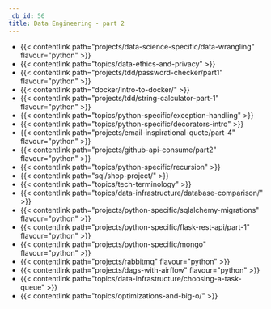 ```yaml
---
_db_id: 56
title: Data Engineering - part 2
---
```


- {{< contentlink path="projects/data-science-specific/data-wrangling" flavour="python" >}}
- {{< contentlink path="topics/data-ethics-and-privacy" >}}
- {{< contentlink path="projects/tdd/password-checker/part1" flavour="python" >}}
- {{< contentlink path="docker/intro-to-docker/" >}}
- {{< contentlink path="projects/tdd/string-calculator-part-1" flavour="python" >}}
- {{< contentlink path="topics/python-specific/exception-handling" >}}
- {{< contentlink path="topics/python-specific/decorators-intro" >}}
- {{< contentlink path="projects/email-inspirational-quote/part-4" flavour="python" >}}
- {{< contentlink path="projects/github-api-consume/part2" flavour="python" >}}
- {{< contentlink path="topics/python-specific/recursion" >}}
- {{< contentlink path="sql/shop-project/" >}}
- {{< contentlink path="topics/tech-terminology" >}}
- {{< contentlink path="topics/data-infrastructure/database-comparison/" >}}
- {{< contentlink path="projects/python-specific/sqlalchemy-migrations" flavour="python" >}}
- {{< contentlink path="projects/python-specific/flask-rest-api/part-1" flavour="python" >}}
- {{< contentlink path="projects/python-specific/mongo" flavour="python" >}}
- {{< contentlink path="projects/rabbitmq" flavour="python" >}}
- {{< contentlink path="projects/dags-with-airflow" flavour="python" >}}
- {{< contentlink path="topics/data-infrastructure/choosing-a-task-queue" >}}
- {{< contentlink path="topics/optimizations-and-big-o/" >}}
